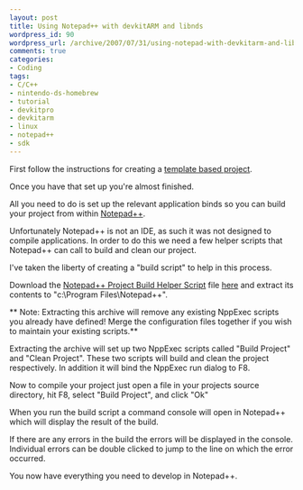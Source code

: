 ```yaml
--- 
layout: post
title: Using Notepad++ with devkitARM and libnds
wordpress_id: 90
wordpress_url: /archive/2007/07/31/using-notepad-with-devkitarm-and-libnds/
comments: true
categories: 
- Coding
tags: 
- C/C++
- nintendo-ds-homebrew
- tutorial
- devkitpro
- devkitarm
- linux
- notepad++
- sdk
---
```


First follow the instructions for creating a [template based project](/archive/2007/07/30/using-the-libnds-example-template-makefiles/ "Using the provided Makefile based templates."). 

Once you have that set up you're almost finished. 

All you need to do is set up the relevant application binds so you can build your project from within [Notepad++](http://notepad-plus.sourceforge.net/ "Get Notepad++ here!").

Unfortunately Notepad++ is not an IDE, as such it was not designed to compile applications. In order to do this we need a few helper scripts that Notepad++ can call to build and clean our project. 

I've taken the liberty of creating a "build script" to help in this process. 

Download the [Notepad++ Project Build Helper Script](/images/posts/2007/07/npp-buildscript.zip "The Notepad++ Project Build Helper Script") file [here](/images/posts/2007/07/npp-buildscript.zip "The Notepad++ Project Build Helper Script") and extract its contents to "c:\Program Files\Notepad++".

** Note: Extracting this archive will remove any existing NppExec scripts you already have defined! Merge the configuration files together if you wish to maintain your existing scripts.**

Extracting the archive will set up two NppExec scripts called "Build Project" and "Clean Project". These two scripts will build and clean the project respectively. In addition it will bind the NppExec run dialog to F8. 

Now to compile your project just open a file in your projects source directory, hit F8, select "Build Project", and click "Ok"

When you run the build script a command console will open in Notepad++ which will display the result of the build. 

If there are any errors in the build the errors will be displayed in the console. Individual errors can be double clicked to jump to the line on which the error occurred. 

You now have everything you need to develop in Notepad++.
